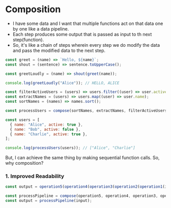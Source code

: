# Composition

- I have some data and I want that multiple functions act on that data one by one like a data pipeline.
- Each step produces some output that is passed as input to th next step(function).
- So, it's like a chain of steps wherein every step we do modify the data and pass the modified data to the next step.

``` javascript
const greet = (name) => `Hello, ${name}`;
const shout = (sentence) => sentence.toUpperCase();

const greetLoudly = (name) => shout(greet(name));

console.log(greetLoudly("Alice")); // HELLO, ALICE

```

``` javascript
const filterActiveUsers = (users) => users.filter((user) => user.active);
const extractNames = (users) => users.map((user) => user.name);
const sortNames = (names) => names.sort();

const processUsers = compose(sortNames, extractNames, filterActiveUsers);

const users = [
  { name: "Alice", active: true },
  { name: "Bob", active: false },
  { name: "Charlie", active: true },
];

console.log(processUsers(users)); // ["Alice", "Charlie"]

```

But, I can achieve the same thing by making sequential function calls. So, why composition?

### 1. Improved Readability

``` javascript
const output = operation5(operation4(operation3(operation2(operation1(input)))));

const processPipeline = compose(operation5, operation4, operation3, operation2, operation1);
const output = processPipeline(input);

```
